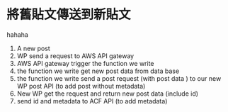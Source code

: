 # 將舊貼文傳送到新貼文
hahaha
1)  A new post
2)  WP send a request to AWS API gateway
3)  AWS API gateway trigger the function we write
4)  the function we write get new post data from data base
5)  the  function we write send a post request (with post data ) to our new WP post API (to add post without metadata)
6)  New WP get the request and return new post data (include id)
7)  send id and metadata to ACF API (to add metadata)
